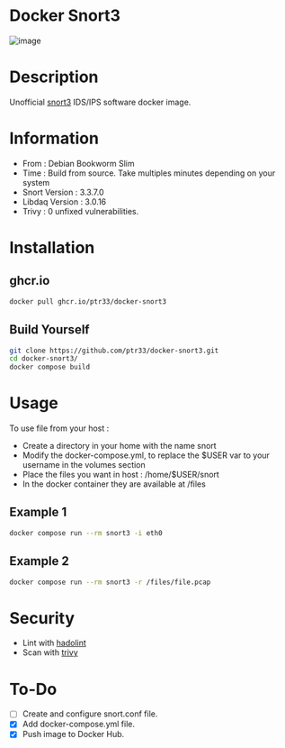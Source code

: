 # Docker Snort3

![image](https://github.com/user-attachments/assets/473c37ec-f137-4813-be4a-c2c23f9dfa21)

# Description
Unofficial [snort3](https://www.snort.org/snort3) IDS/IPS software docker image.

# Information
* From : Debian Bookworm Slim
* Time : Build from source. Take multiples minutes depending on your system
* Snort Version : 3.3.7.0
* Libdaq Version : 3.0.16
* Trivy : 0 unfixed vulnerabilities.

# Installation
## ghcr.io
```bash
docker pull ghcr.io/ptr33/docker-snort3
```

## Build Yourself
```bash
git clone https://github.com/ptr33/docker-snort3.git
cd docker-snort3/
docker compose build
```

# Usage
To use file from your host :
* Create a directory in your home with the name snort
* Modify the docker-compose.yml, to replace the $USER var to your username in the volumes section
* Place the files you want in host : /home/$USER/snort
* In the docker container they are available at /files

## Example 1
```bash
docker compose run --rm snort3 -i eth0
```
## Example 2
```bash
docker compose run --rm snort3 -r /files/file.pcap
```

# Security
* Lint with [hadolint](https://github.com/hadolint/hadolint)
* Scan with [trivy](https://github.com/aquasecurity/trivy)

# To-Do
- [ ] Create and configure snort.conf file.
- [x] Add docker-compose.yml file.
- [x] Push image to Docker Hub.
